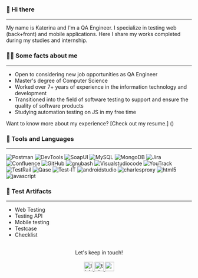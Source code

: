 ### 👋 Hi there 
--- 
My name is Katerina and I'm a QA Engineer. I specialize in testing web (back+front) and mobile applications. Here I share my works completed during my studies and internship.

### 👨‍💻 Some facts about me
---
- Open to considering new job opportunities as QA Engineer
- Master's degree of Computer Science
- Worked over 7+ years of experience in the information technology and development 
- Transitioned into the field of software testing to support and ensure the quality of software products
- Studying automation testing on JS in my free time

Want to know more about my experience? [Check out my resume.] ()

### 💼 Tools and Languages
---
![Postman](https://img.shields.io/badge/Tools-Postman-090909?style=for-the-badge&logo=postman&logoColor=white&color=4AB197)
![DevTools](https://img.shields.io/badge/Tools-DevTools-090909?style=for-the-badge&logo=googlechrome&logoColor=white&color=4AB197)
![SoapUI](https://img.shields.io/badge/Tools-SoapUI-090909?style=for-the-badge&logo=soapui&logoColor=white&color=4AB197)
![MySQL](https://img.shields.io/badge/Code-MySQL-090909?style=for-the-badge&logo=mysql&logoColor=white&color=4AB197)
![MongoDB](https://img.shields.io/badge/Code-MongoDB-090909?style=for-the-badge&logo=mongodb&logoColor=white&color=4AB197)
![Jira](https://img.shields.io/badge/Tools-Jira-090909?style=for-the-badge&logo=jira&logoColor=white&color=4AB197)
![Confluence](https://img.shields.io/badge/Tools-Confluence-090909?style=for-the-badge&logo=Confluence&logoColor=white&color=4AB197)
![GitHub](https://img.shields.io/badge/Tools-GitHub-090909?style=for-the-badge&logo=GitHub&logoColor=white&color=4AB197)
![gnubash](https://img.shields.io/badge/Tools-bash-090909?style=for-the-badge&logo=gnubash&logoColor=white&color=4AB197)
![Visualstudiocode](https://img.shields.io/badge/Tools-VSCode-090909?style=for-the-badge&logo=visualstudiocode&logoColor=white&color=4AB197)
![YouTrack](https://img.shields.io/badge/Tools-Youtrack-090909?style=for-the-badge&logo=jetbrains&logoColor=white&color=4AB197)
![TestRail](https://img.shields.io/badge/Tools-TestRail-090909?style=for-the-badge&logo=testrail&logoColor=white&color=4AB197)
![Qase](https://img.shields.io/badge/Tools-Qase-090909?style=for-the-badge&logo=qase&logoColor=white&color=4AB197)
![Test-IT](https://img.shields.io/badge/Tools-TestIT-090909?style=for-the-badge&logo=testit&logoColor=white&color=4AB197)
![androidstudio](https://img.shields.io/badge/Tools-androidstudio-090909?style=for-the-badge&logo=androidstudio&logoColor=white&color=4AB197)
![charlesproxy](https://img.shields.io/badge/Tools-charlesproxy-090909?style=for-the-badge&logo=charlesproxy&logoColor=white&color=4AB197)
![html5](https://img.shields.io/badge/Code-html-090909?style=for-the-badge&logo=html5&logoColor=white&color=4AB197)
![javascript](https://img.shields.io/badge/Code-javascript-090909?style=for-the-badge&logo=javascript&logoColor=white&color=4AB197)

### 📁 Test Artifacts
--- 
- Web Testing
- Testing API
- Mobile testing
- Testcase
- Checklist

<br>

<div id="badges" align="center">
    Let's keep in touch! 
    <br><br>
    <a href="https://www.linkedin.com/in/katerina-soldatova/" target="_blank">
      <img src="https://img.icons8.com/fluency/48/linkedin.png" width="25" height="25" alt="linkedin"/>
    </a>
    <a href="https://t.me/katesoldatova" target="_blank">
      <img src="https://cdn-icons-png.flaticon.com/512/2111/2111646.png" width="25" height="25" alt="telegram"/>
    </a>
    <a href="mailto:kathrinsoldatova@gmail.com" target="_blank">
      <img src="https://img.icons8.com/fluency/48/gmail-new.png" width="25" height="25" alt="gmail"/>
    </a>

  </div>


